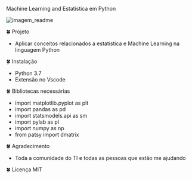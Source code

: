 Machine Learning and  Estatística em Python

![imagem_readme](https://user-images.githubusercontent.com/61422039/88608141-6d238d00-d057-11ea-9ac0-628edabe72fd.jpg)

🍀 Projeto

* Aplicar conceitos relacionados a estatística e Machine Learning na linguagem Python

🍀 Instalação

* Python 3.7
* Extensão no Vscode

🍀 Bibliotecas necessárias

* import matplotlib.pyplot as plt
*  import pandas as pd
* import statsmodels.api as sm
* import pylab as pl
*  import numpy as np
* from patsy import dmatrix 

🍀 Agradecimento

* Toda a comunidade do TI  e todas as pessoas que estão me ajudando

🍀 Licença MIT
